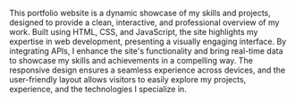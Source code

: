 This portfolio website is a dynamic showcase of my skills and projects, designed to provide a clean, interactive,
and professional overview of my work. Built using HTML, CSS, and JavaScript,
the site highlights my expertise in web development, presenting a visually engaging interface.
By integrating APIs, I enhance the site's functionality and bring real-time data to showcase my skills and achievements in a compelling way.
The responsive design ensures a seamless experience across devices, and the user-friendly layout allows visitors to easily explore my projects, 
experience, and the technologies I specialize in.






